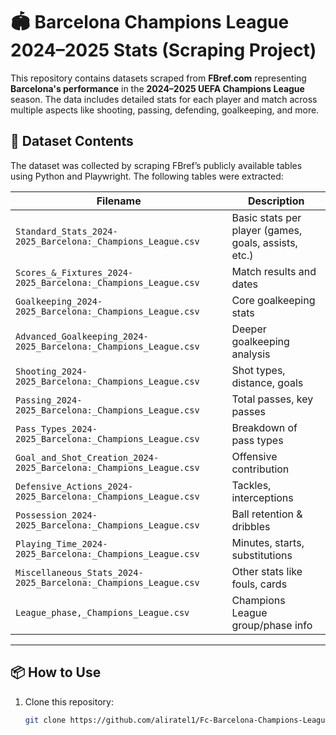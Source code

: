 # 🏟️ Barcelona Champions League 2024–2025 Stats (Scraping Project)

This repository contains datasets scraped from **FBref.com** representing **Barcelona's performance** in the **2024–2025 UEFA Champions League** season. The data includes detailed stats for each player and match across multiple aspects like shooting, passing, defending, goalkeeping, and more.


## 📁 Dataset Contents

The dataset was collected by scraping FBref’s publicly available tables using Python and Playwright. The following tables were extracted:

| Filename | Description |
|----------|-------------|
| `Standard_Stats_2024-2025_Barcelona:_Champions_League.csv` | Basic stats per player (games, goals, assists, etc.) |
| `Scores_&_Fixtures_2024-2025_Barcelona:_Champions_League.csv` | Match results and dates |
| `Goalkeeping_2024-2025_Barcelona:_Champions_League.csv` | Core goalkeeping stats |
| `Advanced_Goalkeeping_2024-2025_Barcelona:_Champions_League.csv` | Deeper goalkeeping analysis |
| `Shooting_2024-2025_Barcelona:_Champions_League.csv` | Shot types, distance, goals |
| `Passing_2024-2025_Barcelona:_Champions_League.csv` | Total passes, key passes |
| `Pass_Types_2024-2025_Barcelona:_Champions_League.csv` | Breakdown of pass types |
| `Goal_and_Shot_Creation_2024-2025_Barcelona:_Champions_League.csv` | Offensive contribution |
| `Defensive_Actions_2024-2025_Barcelona:_Champions_League.csv` | Tackles, interceptions |
| `Possession_2024-2025_Barcelona:_Champions_League.csv` | Ball retention & dribbles |
| `Playing_Time_2024-2025_Barcelona:_Champions_League.csv` | Minutes, starts, substitutions |
| `Miscellaneous_Stats_2024-2025_Barcelona:_Champions_League.csv` | Other stats like fouls, cards |
| `League_phase,_Champions_League.csv` | Champions League group/phase info |

---


## 📦 How to Use

1. Clone this repository:
   ```bash
   git clone https://github.com/aliratel1/Fc-Barcelona-Champions-League-24-25-Stats.git
